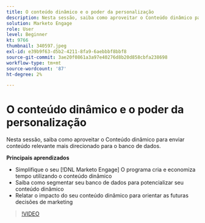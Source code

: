 ```yaml
---
title: O conteúdo dinâmico e o poder da personalização
description: Nesta sessão, saiba como aproveitar o Conteúdo dinâmico para enviar conteúdo relevante mais direcionado para o banco de dados.
solution: Marketo Engage
role: User
level: Beginner
kt: 9766
thumbnail: 340597.jpeg
exl-id: e39b9f63-d5b2-4211-8fa9-6aebbbf8bbf8
source-git-commit: 3ae20f0861a3a97e40276d8b20d858cbfa238698
workflow-type: tm+mt
source-wordcount: '87'
ht-degree: 2%

---
```


# O conteúdo dinâmico e o poder da personalização

Nesta sessão, saiba como aproveitar o Conteúdo dinâmico para enviar conteúdo relevante mais direcionado para o banco de dados.

**Principais aprendizados**

* Simplifique o seu [!DNL Marketo Engage] O programa cria e economiza tempo utilizando o conteúdo dinâmico
* Saiba como segmentar seu banco de dados para potencializar seu conteúdo dinâmico
* Relatar o impacto do seu conteúdo dinâmico para orientar as futuras decisões de marketing

>[!VIDEO](https://video.tv.adobe.com/v/340597/?quality=12&learn=on)
